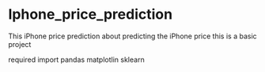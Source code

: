 # Iphone_price_prediction
This iPhone price prediction about predicting the iPhone price this is a basic project

required import
pandas
matplotlin
sklearn
